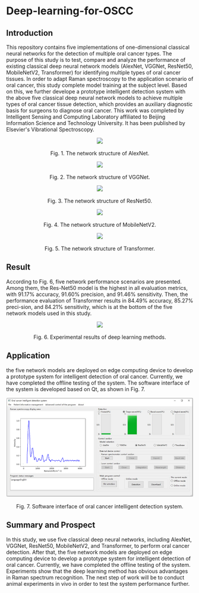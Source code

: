 # Deep-learning-for-OSCC
## Introduction
This repository contains five implementations of one-dimensional classical neural networks for the detection of multiple oral cancer types. The purpose of this study is to test, compare and analyze the performance of existing classical deep neural network models (AlexNet, VGGNet, ResNet50, MobileNetV2, Transformer) for identifying multiple types of oral cancer tissues. In order to adapt Raman spectroscopy to the application scenario of oral cancer, this study complete model training at the subject level. Based on this, we further develope a prototype intelligent detection system with the above five classical deep neural network models to achieve multiple types of oral cancer tissue detection, which provides an auxiliary diagnostic basis for surgeons to diagnose oral cancer. This work was completed by Intelligent Sensing and Computing Laboratory affiliated to Beijing Information Science and Technology University. It has been published by Elsevier's Vibrational Spectroscopy.
<p align="center">
 <img src="https://user-images.githubusercontent.com/102946092/196730241-919f4431-e287-4512-8659-04570f8b11c5.png">
</p>
<p align="center">
Fig. 1. The network structure of AlexNet.
</p>
<p align="center">
 <img src="https://user-images.githubusercontent.com/102946092/196730995-7b95b511-082e-4316-beb7-6f333a3004de.png">
</p>
<p align="center">
Fig. 2. The network structure of VGGNet.
</p>
<p align="center">
 <img src="https://user-images.githubusercontent.com/102946092/196730828-65280cf7-2ee4-4bb4-a86f-486ef5d47915.png">
</p>
<p align="center">
Fig. 3. The network structure of ResNet50.
</p>
<p align="center">
 <img src="https://user-images.githubusercontent.com/102946092/196731093-078a4d3e-b756-4a1a-875e-97da3fc3a288.png">
</p>
<p align="center">
Fig. 4. The network structure of MobileNetV2.
</p>
<p align="center">
 <img src="https://user-images.githubusercontent.com/102946092/196731157-6c49845c-75d8-45c5-830b-adabaf58720f.png">
</p>
<p align="center">
Fig. 5. The network structure of Transformer.
</p>

## Result

According to Fig. 6, five network performance scenarios are presented. Among them, the Res-Net50 model is the highest in all evaluation metrics, with 91.17% accuracy, 91.60% precision, and 91.46% sensitivity. Then, the performance evaluation of Transformer results in 84.49% accuracy, 85.27% preci-sion, and 84.21% sensitivity, which is at the bottom of the five network models used in this study.
<p align="center">
 <img src="https://user-images.githubusercontent.com/102946092/226380930-3a00f83a-d443-4e7d-be14-45f3f5989827.png">
</p>
<p align="center">
Fig. 6. Experimental results of deep learning methods. 
</p>


## Application

the five network models are deployed on edge computing device to develop a prototype system for intelligent detection of oral cancer. Currently, we have completed the offline testing of the system. The software interface of the system is developed based on Qt, as shown in Fig. 7.
<p align="center">
  <img src="https://github.com/ISCLab-Bistu/deep-learning-for-OSCC/blob/main/images/software.png">
</p>
<p align="center">
Fig. 7. Software interface of oral cancer intelligent detection system.
</p>

## Summary and Prospect

In this study, we use five classical deep neural networks, including AlexNet, VGGNet, ResNet50, MobileNetV2, and Transformer, to perform oral cancer detection. After that, the five network models are deployed on edge computing device to develop a prototype system for intelligent detection of oral cancer. Currently, we have completed the offline testing of the system. Experiments show that the deep learning method has obvious advantages in Raman spectrum recognition. The next step of work will be to conduct animal experiments in vivo in order to test the system performance further.
